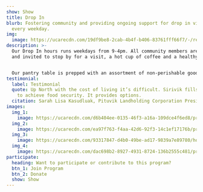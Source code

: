 ```yaml
---
show: Show
title: Drop In
blurb: Fostering community and providing ongoing support for drop in visitors
  every weekday.
img:
  image: https://ucarecdn.com/19df9be8-2cab-4b4f-b406-83761fff66f7/-/resize/800x/programs_drop-in_hero.jpg
description: >-
  Our Drop In hours runs weekdays from 9-4pm. All community members are welcome
  and invited to stop by for a visit, a hot cup of coffee and a healthy snack.


  Our pantry table is prepped with an assortment of non-perishable goods available to all community members. We keep home cooked frozen meals, ingredients and country food on hand to share with community members who drop in hungry or in need of food support.
testimonial:
  label: Testimonial
  quote: Up North with the cost of living it’s difficult. Sirivik fills the gaps
    to achieve food security. It provides options.
  citation: Sarah Lisa Kasudluak, Pituvik Landholding Corporation President
images:
  img_1:
    image: https://ucarecdn.com/d6b404ee-0135-46f3-a16a-109dce4f6ed8/program_dropin_gallery_1.jpg
  img_2:
    image: https://ucarecdn.com/ea97f763-f4aa-42d6-92f3-14c1ef17176b/program_dropin_gallery_2.jpg
  img_3:
    image: https://ucarecdn.com/93317847-d4b0-49be-ad17-9839a7e89780/home_hero.jpg
  img_4:
    image: https://ucarecdn.com/dac698b2-8927-4931-8724-136b2555c481/programs_drop-in_gallery3.jpg
participate:
  heading: Want to participate or contribute to this program?
  btn_1: Join Program
  btn_2: Donate
  show: Show
---
```

